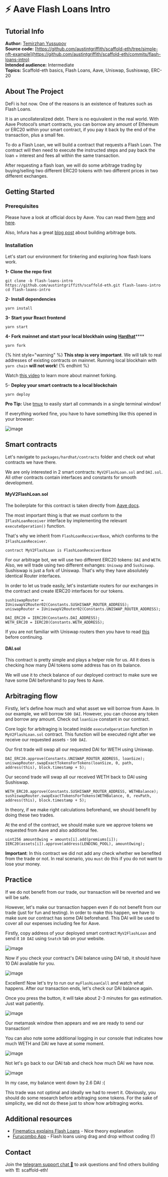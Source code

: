 # ⚡️ Aave Flash Loans Intro

## Tutorial Info

**Author:** [Temirzhan Yussupov](https://github.com/ironsoul0)  
**Source code:** [https://github.com/austintgriffith/scaffold-eth/tree/simple-nft-example](https://github.com/austintgriffith/scaffold-eth/commits/flash-loans-intro)  
**Intended audience:** Intermediate  
**Topics:** Scaffold-eth basics, Flash Loans, Aave, Uniswap, Sushiswap, ERC-20

## About The Project

DeFi is hot now. One of the reasons is an existence of features such as Flash Loans.

It is an uncollateralized debt. There is no equivalent in the real world. With Aave Protocol’s smart contracts, you can borrow any amount of Ethereum or ERC20 within your smart contract, if you pay it back by the end of the transaction, plus a small fee.

To do a Flash Loan, we will build a contract that requests a Flash Loan. The contract will then need to execute the instructed steps and pay back the loan + interest and fees all within the same transaction.

After requesting a flash loan, we will do some arbitrage trading by buying/selling two different ERC20 tokens with two different prices in two different exchanges.

## Getting Started

### Prerequisites

Please have a look at official docs by Aave. You can read them [here](https://docs.aave.com/faq/flash-loans) and [here](https://docs.aave.com/developers/guides/flash-loans).

Also, Infura has a great [blog post](https://blog.infura.io/build-a-flash-loan-arbitrage-bot-on-infura-part-i/) about building arbitrage bots.

### Installation

Let's start our environment for tinkering and exploring how flash loans work.

**1- Clone the repo first**

```text
git clone -b flash-loans-intro https://github.com/austintgriffith/scaffold-eth.git flash-loans-intro
cd flash-loans-intro
```

**2- Install dependencies**

```text
yarn install
```

**3- Start your React frontend**

```text
yarn start
```

**4- Fork mainnet and start your local blockhain using** [**Hardhat**](https://hardhat.org/)\*\*\*\*

```text
yarn fork
```

{% hint style="warning" %}
**This step is very important**. We will talk to real addresses of existing contracts on mainnet. Running local blockhain with `yarn chain` **will not work**!
{% endhint %}

Watch [this video](https://www.youtube.com/watch?v=xcBT4Jmi5TM&feature=youtu.be) to learn more about mainnet forking.

5- **Deploy your smart contracts to a local blockchain**

```text
yarn deploy
```

**Pro Tip:** Use [tmux](https://linuxize.com/post/getting-started-with-tmux/) to easily start all commands in a single terminal window!

If everything worked fine, you have to have something like this opened in your browser:

![image](https://github.com/austintgriffith/scaffold-eth/raw/flash-loans-intro/resources/browser.png)

## Smart contracts

Let's navigate to `packages/hardhat/contracts` folder and check out what contracts we have there.

We are only interested in 2 smart contracts: `MyV2FlashLoan.sol` and `DAI.sol`. All other contracts contain interfaces and constants for smooth development.

#### MyV2FlashLoan.sol

The boilerplate for this contract is taken directly from [Aave docs](https://docs.aave.com/developers/guides/flash-loans).

The most important thing is that we must conform to the `IFlashLoanReceiver` interface by implementing the relevant `executeOperation()` function.

That's why we inherit from `FlashLoanReceiverBase`, which conforms to the `IFlashLoanReceiver`.

```text
contract MyV2FlashLoan is FlashLoanReceiverBase
```

For our arbitrage bot, we will use two different ERC20 tokens: `DAI` and `WETH`. Also, we will trade using two different exhanges: `Uniswap` and `Sushiswap`. Sushiswap is just a fork of Uniswap. That's why they have absolutely identical Router interfaces.

In order to let us trade easily, let's instantiate routers for our exchanges in the contract and create IERC20 interfaces for our tokens.

```text
sushiswapRouter = IUniswapV2Router02(Constants.SUSHISWAP_ROUTER_ADDRESS);
uniswapRouter = IUniswapV2Router02(Constants.UNISWAP_ROUTER_ADDRESS);

DAI_ERC20 = IERC20(Constants.DAI_ADDRESS);
WETH_ERC20 = IERC20(Constants.WETH_ADDRESS);
```

If you are not familiar with Uniswap routers then you have to read [this](https://uniswap.org/docs/v2/smart-contracts/router02/) before continuing.

#### DAI.sol

This contract is pretty simple and plays a helper role for us. All it does is checking how many DAI tokens some address has on its balance.

We will use it to check balance of our deployed contract to make sure we have some DAI beforehand to pay fees to Aave.

## Arbitraging flow

Firstly, let's define how much and what asset we will borrow from Aave. In our example, we will borrow `500 DAI`. However, you can choose any token and borrow any amount. Check out `loanSize` constant in our contract.

Core logic for arbitraging is located inside `executeOperation` function in `MyV2FlashLoan.sol` contract. This function will be executed right after we receive our requested assets - `500 DAI`.

Our first trade will swap all our requested DAI for WETH using Uniswap.

```text
DAI_ERC20.approve(Constants.UNISWAP_ROUTER_ADDRESS, loanSize);
uniswapRouter.swapExactTokensForTokens(loanSize, 0, path, address(this), block.timestamp + 5);
```

Our second trade will swap all our received WETH back to DAI using Sushiswap.

```text
WETH_ERC20.approve(Constants.SUSHISWAP_ROUTER_ADDRESS, WETHBalance);
sushiswapRouter.swapExactTokensForTokens(WETHBalance, 0, revPath, address(this), block.timestamp + 5);
```

In theory, if we make right calculations beforehand, we should benefit by doing these two trades.

At the end of the contract, we should make sure we approve tokens we requested from Aave and also additional fee.

```text
uint256 amountOwing = amounts[i].add(premiums[i]);
IERC20(assets[i]).approve(address(LENDING_POOL), amountOwing);
```

**Important**: In this contract we did not add any check whether we benefited from the trade or not. In real scenario, you `must` do this if you do not want to lose your money.

## Practice

If we do not benefit from our trade, our transaction will be reverted and we will be safe.

However, let's make our transaction happen even if do not benefit from our trade \(just for fun and testing\). In order to make this happen, we have to make sure our contract has some DAI beforehand. This DAI will be used to cover all our expenses including fee for Aave.

Firstly, copy address of your deployed smart contract `MyV2FlashLoan` and send it `10 DAI` using `Snatch` tab on your website.

![image](https://github.com/austintgriffith/scaffold-eth/raw/flash-loans-intro/resources/grab.png)

Now if you check your contract's DAI balance using DAI tab, it should have 10 DAI available for you.

![image](https://github.com/austintgriffith/scaffold-eth/raw/flash-loans-intro/resources/dai.png)

Excellent! Now let's try to run our `myFlashLoanCall` and watch what happens. After our transaction ends, let's check our DAI balance again.

Once you press the button, it will take about 2-3 minutes for gas estimation. Just wait patiently.

![image](https://github.com/austintgriffith/scaffold-eth/raw/flash-loans-intro/resources/metamask.png)

Our metamask window then appears and we are ready to send our transaction!

You can also note some additional logging in our console that indicates how much WETH and DAI we have at some moment.

![image](https://github.com/austintgriffith/scaffold-eth/raw/flash-loans-intro/resources/logging.png)

Not let's go back to our DAI tab and check how much DAI we have now.

![image](https://github.com/austintgriffith/scaffold-eth/raw/flash-loans-intro/resources/lost.png)

In my case, my balance went down by 2.6 DAI :\(

This trade was not optimal and ideally we had to revert it. Obviously, you should do some research before arbitraging some tokens. For the sake of simplicity, we did not do these just to show how arbitraging works.

## Additional resources

* [Finematics explains Flash Loans](https://www.youtube.com/watch?v=mCJUhnXQ76s) - Nice theory explanation
* [Furucombo App](https://furucombo.app/) - Flash loans using drag and drop without coding \(!\)

## Contact

Join the [telegram support chat 💬](https://t.me/joinchat/KByvmRe5wkR-8F_zz6AjpA) to ask questions and find others building with 🏗 scaffold-eth!

